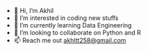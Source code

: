 - 👋 Hi, I’m Akhil
- 👀 I’m interested in coding new stuffs
- 🌱 I’m currently learning Data Engineering
- 💞️ I’m looking to collaborate on Python and R
- 📫 Reach me out akhltt258@gmail.com

<!---
AkhlT/AkhlT is a ✨ special ✨ repository because its `README.md` (this file) appears on your GitHub profile.
You can click the Preview link to take a look at your changes.
--->
